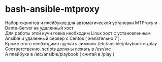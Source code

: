 # bash-ansible-mtproxy<br>
Набор скриптов и плейбуков для автоматической установки MTProxy и Dante-Server на удаленный хост<br>
Для работы этой кучи говна необходим Linux хост с установленным Ansible и удаленный сервер с Centos ( желательно 7 ). <br>
Кроме этого необходимо сделать симлинк /etc/ansible/playbook и /play<br>
Соответственно, scripts должны лежать в /usr/src<br>
А плейбуки в /etc/ansible/playbook ( считай в /play )<br>
